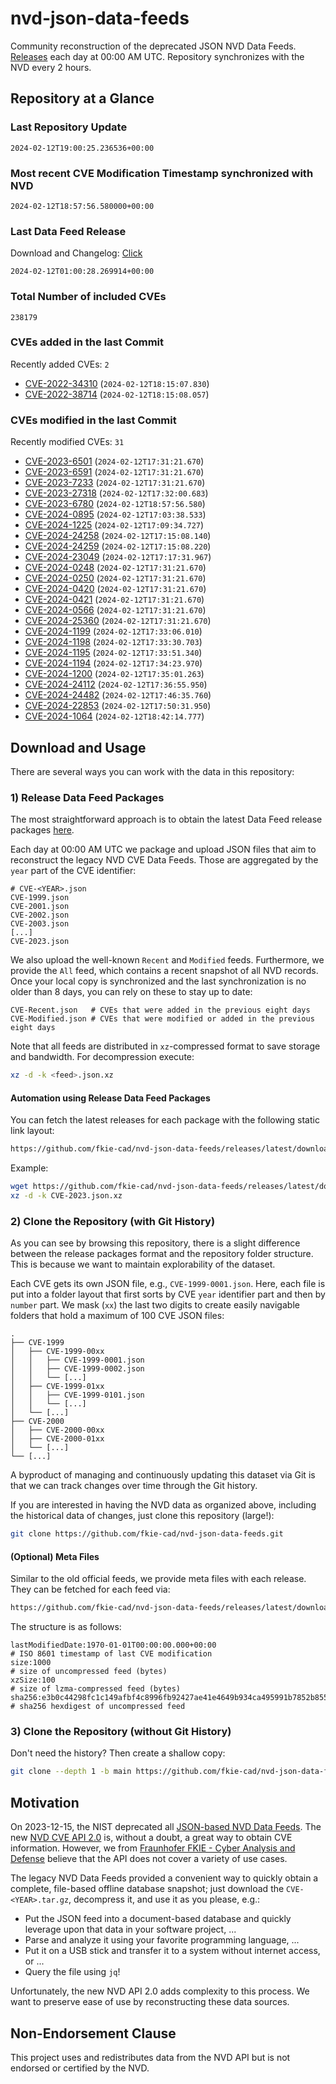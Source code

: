 # nvd-json-data-feeds

Community reconstruction of the deprecated JSON NVD Data Feeds. 
[Releases](https://github.com/fkie-cad/nvd-json-data-feeds/releases/latest) each day at 00:00 AM UTC.
Repository synchronizes with the NVD every 2 hours.

## Repository at a Glance

### Last Repository Update

```plain
2024-02-12T19:00:25.236536+00:00
```

### Most recent CVE Modification Timestamp synchronized with NVD

```plain
2024-02-12T18:57:56.580000+00:00
```

### Last Data Feed Release

Download and Changelog: [Click](https://github.com/fkie-cad/nvd-json-data-feeds/releases/latest)

```plain
2024-02-12T01:00:28.269914+00:00
```

### Total Number of included CVEs

```plain
238179
```

### CVEs added in the last Commit

Recently added CVEs: `2`

* [CVE-2022-34310](CVE-2022/CVE-2022-343xx/CVE-2022-34310.json) (`2024-02-12T18:15:07.830`)
* [CVE-2022-38714](CVE-2022/CVE-2022-387xx/CVE-2022-38714.json) (`2024-02-12T18:15:08.057`)


### CVEs modified in the last Commit

Recently modified CVEs: `31`

* [CVE-2023-6501](CVE-2023/CVE-2023-65xx/CVE-2023-6501.json) (`2024-02-12T17:31:21.670`)
* [CVE-2023-6591](CVE-2023/CVE-2023-65xx/CVE-2023-6591.json) (`2024-02-12T17:31:21.670`)
* [CVE-2023-7233](CVE-2023/CVE-2023-72xx/CVE-2023-7233.json) (`2024-02-12T17:31:21.670`)
* [CVE-2023-27318](CVE-2023/CVE-2023-273xx/CVE-2023-27318.json) (`2024-02-12T17:32:00.683`)
* [CVE-2023-6780](CVE-2023/CVE-2023-67xx/CVE-2023-6780.json) (`2024-02-12T18:57:56.580`)
* [CVE-2024-0895](CVE-2024/CVE-2024-08xx/CVE-2024-0895.json) (`2024-02-12T17:03:38.533`)
* [CVE-2024-1225](CVE-2024/CVE-2024-12xx/CVE-2024-1225.json) (`2024-02-12T17:09:34.727`)
* [CVE-2024-24258](CVE-2024/CVE-2024-242xx/CVE-2024-24258.json) (`2024-02-12T17:15:08.140`)
* [CVE-2024-24259](CVE-2024/CVE-2024-242xx/CVE-2024-24259.json) (`2024-02-12T17:15:08.220`)
* [CVE-2024-23049](CVE-2024/CVE-2024-230xx/CVE-2024-23049.json) (`2024-02-12T17:17:31.967`)
* [CVE-2024-0248](CVE-2024/CVE-2024-02xx/CVE-2024-0248.json) (`2024-02-12T17:31:21.670`)
* [CVE-2024-0250](CVE-2024/CVE-2024-02xx/CVE-2024-0250.json) (`2024-02-12T17:31:21.670`)
* [CVE-2024-0420](CVE-2024/CVE-2024-04xx/CVE-2024-0420.json) (`2024-02-12T17:31:21.670`)
* [CVE-2024-0421](CVE-2024/CVE-2024-04xx/CVE-2024-0421.json) (`2024-02-12T17:31:21.670`)
* [CVE-2024-0566](CVE-2024/CVE-2024-05xx/CVE-2024-0566.json) (`2024-02-12T17:31:21.670`)
* [CVE-2024-25360](CVE-2024/CVE-2024-253xx/CVE-2024-25360.json) (`2024-02-12T17:31:21.670`)
* [CVE-2024-1199](CVE-2024/CVE-2024-11xx/CVE-2024-1199.json) (`2024-02-12T17:33:06.010`)
* [CVE-2024-1198](CVE-2024/CVE-2024-11xx/CVE-2024-1198.json) (`2024-02-12T17:33:30.703`)
* [CVE-2024-1195](CVE-2024/CVE-2024-11xx/CVE-2024-1195.json) (`2024-02-12T17:33:51.340`)
* [CVE-2024-1194](CVE-2024/CVE-2024-11xx/CVE-2024-1194.json) (`2024-02-12T17:34:23.970`)
* [CVE-2024-1200](CVE-2024/CVE-2024-12xx/CVE-2024-1200.json) (`2024-02-12T17:35:01.263`)
* [CVE-2024-24112](CVE-2024/CVE-2024-241xx/CVE-2024-24112.json) (`2024-02-12T17:36:55.950`)
* [CVE-2024-24482](CVE-2024/CVE-2024-244xx/CVE-2024-24482.json) (`2024-02-12T17:46:35.760`)
* [CVE-2024-22853](CVE-2024/CVE-2024-228xx/CVE-2024-22853.json) (`2024-02-12T17:50:31.950`)
* [CVE-2024-1064](CVE-2024/CVE-2024-10xx/CVE-2024-1064.json) (`2024-02-12T18:42:14.777`)


## Download and Usage

There are several ways you can work with the data in this repository:

### 1) Release Data Feed Packages

The most straightforward approach is to obtain the latest Data Feed release packages [here](https://github.com/fkie-cad/nvd-json-data-feeds/releases/latest).

Each day at 00:00 AM UTC we package and upload JSON files that aim to reconstruct the legacy NVD CVE Data Feeds.
Those are aggregated by the `year` part of the CVE identifier:

```
# CVE-<YEAR>.json
CVE-1999.json
CVE-2001.json
CVE-2002.json
CVE-2003.json
[...]
CVE-2023.json
```

We also upload the well-known `Recent` and `Modified` feeds.
Furthermore, we provide the `All` feed, which contains a recent snapshot of all NVD records.
Once your local copy is synchronized and the last synchronization is no older than 8 days, you can rely on these to stay up to date:

```plain
CVE-Recent.json   # CVEs that were added in the previous eight days
CVE-Modified.json # CVEs that were modified or added in the previous eight days
```

Note that all feeds are distributed in `xz`-compressed format to save storage and bandwidth.
For decompression execute:

```sh
xz -d -k <feed>.json.xz
```


#### Automation using Release Data Feed Packages

You can fetch the latest releases for each package with the following static link layout:

```sh
https://github.com/fkie-cad/nvd-json-data-feeds/releases/latest/download/CVE-<YEAR>.json.xz
```

Example:

```sh
wget https://github.com/fkie-cad/nvd-json-data-feeds/releases/latest/download/CVE-2023.json.xz
xz -d -k CVE-2023.json.xz
```



### 2) Clone the Repository (with Git History)

As you can see by browsing this repository, there is a slight difference between the release packages format and the repository folder structure.
This is because we want to maintain explorability of the dataset.

Each CVE gets its own JSON file, e.g., `CVE-1999-0001.json`.
Here, each file is put into a folder layout that first sorts by CVE `year` identifier part and then by `number` part.
We mask (`xx`) the last two digits to create easily navigable folders that hold a maximum of 100 CVE JSON files:

```plain
.
├── CVE-1999
│   ├── CVE-1999-00xx
│   │   ├── CVE-1999-0001.json
│   │   ├── CVE-1999-0002.json
│   │   └── [...]
│   ├── CVE-1999-01xx
│   │   ├── CVE-1999-0101.json
│   │   └── [...]
│   └── [...]
├── CVE-2000
│   ├── CVE-2000-00xx
│   ├── CVE-2000-01xx
│   └── [...]
└── [...]
```

A byproduct of managing and continuously updating this dataset via Git is that we can track changes over time through the Git history.

If you are interested in having the NVD data as organized above, including the historical data of changes, just clone this repository (large!):

```sh
git clone https://github.com/fkie-cad/nvd-json-data-feeds.git
```

#### (Optional) Meta Files

Similar to the old official feeds, we provide meta files with each release. They can be fetched for each feed via:

```sh
https://github.com/fkie-cad/nvd-json-data-feeds/releases/latest/download/CVE-<YEAR>.meta
```

The structure is as follows:

```plain
lastModifiedDate:1970-01-01T00:00:00.000+00:00                          # ISO 8601 timestamp of last CVE modification
size:1000                                                               # size of uncompressed feed (bytes)
xzSize:100                                                              # size of lzma-compressed feed (bytes)
sha256:e3b0c44298fc1c149afbf4c8996fb92427ae41e4649b934ca495991b7852b855 # sha256 hexdigest of uncompressed feed
```


### 3) Clone the Repository (without Git History)

Don't need the history? Then create a shallow copy:

```sh
git clone --depth 1 -b main https://github.com/fkie-cad/nvd-json-data-feeds.git
```

## Motivation

On 2023-12-15, the NIST deprecated all [JSON-based NVD Data Feeds](https://nvd.nist.gov/vuln/data-feeds#divRetirementBanner-1).
The new [NVD CVE API 2.0](https://nvd.nist.gov/developers/vulnerabilities) is, without a doubt, a great way to obtain CVE information.
However, we from [Fraunhofer FKIE - Cyber Analysis and Defense](https://www.fkie.fraunhofer.de/en/departments/cad.html) believe that the API does not cover a variety of use cases.

The legacy NVD Data Feeds provided a convenient way to quickly obtain a complete, file-based offline database snapshot; just download the `CVE-<YEAR>.tar.gz`, decompress it, and use it as you please, e.g.:

* Put the JSON feed into a document-based database and quickly leverage upon that data in your software project, ...
* Parse and analyze it using your favorite programming language, ...
* Put it on a USB stick and transfer it to a system without internet access, or ...
* Query the file using `jq`!

Unfortunately, the new NVD API 2.0 adds complexity to this process.
We want to preserve ease of use by reconstructing these data sources.

## Non-Endorsement Clause

This project uses and redistributes data from the NVD API but is not endorsed or certified by the NVD.